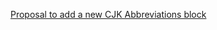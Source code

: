 [Proposal to add a new CJK Abbreviations block](https://www.unicode.org/L2/L2024/24125-cjk-abbrev-block.pdf)